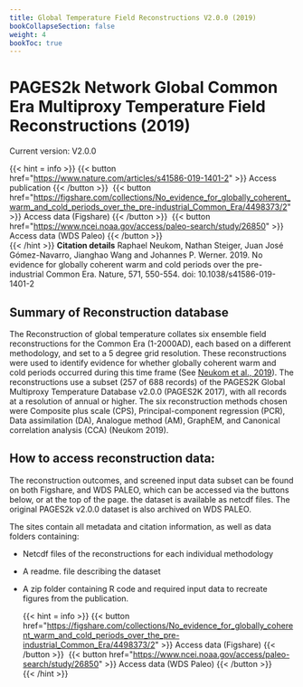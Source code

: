 ```yaml
---
title: Global Temperature Field Reconstructions V2.0.0 (2019)
bookCollapseSection: false
weight: 4
bookToc: true
---
```

<!--more-->
# PAGES2k Network Global Common Era Multiproxy Temperature Field Reconstructions (2019)

Current version: V2.0.0

{{< hint = info >}}
{{< button href="https://www.nature.com/articles/s41586-019-1401-2" >}} 
Access publication {{< /button >}} &nbsp;{{< button href="https://figshare.com/collections/No_evidence_for_globally_coherent_warm_and_cold_periods_over_the_pre-industrial_Common_Era/4498373/2" >}} 
Access data (Figshare) {{< /button >}}  &nbsp;{{< button href="https://www.ncei.noaa.gov/access/paleo-search/study/26850" >}} 
Access data (WDS Paleo) {{< /button >}}   
{{< /hint >}} 
**Citation details**
Raphael Neukom, Nathan Steiger, Juan José Gómez-Navarro, Jianghao Wang and Johannes P. Werner. 2019. No evidence for globally coherent warm and cold periods over the pre-industrial Common Era. Nature, 571, 550-554. doi: 10.1038/s41586-019-1401-2

## Summary of Reconstruction database 
The Reconstruction of global temperature  collates six ensemble field reconstructions for the Common Era (1-2000AD), each based on a different methodology, and set to a 5 degree grid resolution. These reconstructions were used to identify evidence for whether globally coherent warm and cold periods occurred during this time frame (See [Neukom et al., 2019](https://figshare.com/collections/No_evidence_for_globally_coherent_warm_and_cold_periods_over_the_pre-industrial_Common_Era/4498373/2)). The reconstructions use a subset (257 of 688 records) of the PAGES2K Global Multiproxy Temperature Database v2.0.0 (PAGES2K 2017), with all records at a resolution of annual or higher. The six reconstruction methods chosen were Composite plus scale (CPS), Principal-component regression (PCR), Data assimilation (DA), Analogue method (AM), GraphEM, and Canonical correlation analysis (CCA) (Neukom 2019). 


## How to access reconstruction data:

The reconstruction outcomes, and screened input data subset can be found on both Figshare, and WDS PALEO, which can be accessed via the buttons below, or at the top of the page. the dataset is available as netcdf files. The original PAGES2k v2.0.0 dataset is also archived on WDS PALEO.

The sites contain all metadata and citation information, as well as  data folders containing:
* Netcdf files of the reconstructions for each individual methodology
* A readme. file describing the dataset
* A zip folder containing R code and required input data to recreate figures from the publication.

  {{< hint = info >}}
{{< button href="https://figshare.com/collections/No_evidence_for_globally_coherent_warm_and_cold_periods_over_the_pre-industrial_Common_Era/4498373/2" >}} 
Access data (Figshare) {{< /button >}}  &nbsp;{{< button href="https://www.ncei.noaa.gov/access/paleo-search/study/26850" >}} 
Access data (WDS Paleo) {{< /button >}}   
{{< /hint >}} 

